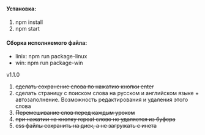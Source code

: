 #### Установка:

1. npm install
2. npm start

#### Сборка исполняемого файла:

- linix: npm run package-linux
- win: npm run package-win


v1.1.0

1. ~~сделать сохранение слова по нажатию кнопки enter~~
2. сделать страницу с поиском слова на русском и английском языке + автозаполнение. Возможность редактирования и удаления этого слова
3. ~~Перемешивание слов перед каждым уроком~~
4. ~~при нажатии на кнопку repeat слово не удаляется из буфера~~
5. ~~css файлы сохранить на диск, а не загружать с инета~~